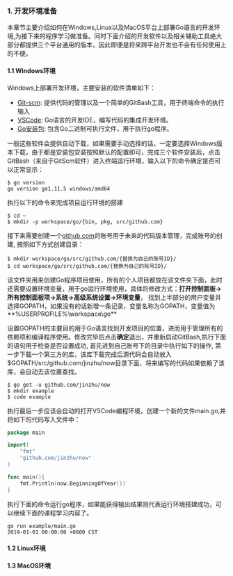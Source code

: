 ### 1. 开发环境准备

本章节主要介绍如何在Windows,Linux以及MacOS平台上部署Go语言的开发环境,为接下来的程序学习做准备。同时下面介绍的开发软件以及相关辅助工具绝大部分都提供三个平台通用的版本，因此即便是将来跨平台开发也不会有任何使用上的不便。

#### 1.1 Windows环境

Windows上部署开发环境，主要安装的软件清单如下：

- [Git-scm](https://git-scm.com/download/win): 提供代码的管理以及一个简单的GitBash工具，用于终端命令的执行输入
- [VSCode](https://code.visualstudio.com/): Go语言的开发IDE，编写代码的集成开发环境。
- [Go安装包](https://studygolang.com/dl): 包含Go二进制可执行文件，用于执行go程序。

一般这些软件会提供自动下载，如果需要手动选择的话，一定要选择Windows版本下载，由于都是安装包安装按照默认的配置即可，完成三个软件安装后，点击GitBash（来自于GitScm软件）进入终端运行环境，输入以下的命令确定是否可以正常显示：

```
$ go version
go version go1.11.5 windows/amd64
```

执行以下的命令来完成项目运行环境的搭建

```
$ cd ~ 
$ mkdir -p workspace/go/{bin, pkg, src/github.com}
```
接下来需要创建一个[github.com](https://github.com)的账号用于未来的代码版本管理，完成账号的创建, 按照如下方式创建目录：

```
$ mkdir workspace/go/src/github.com/{替换为自己的账号ID}/
$ cd workspace/go/src/github.com/{替换为自己的账号ID}/
```

该文件夹用来创建Go程序项目使用，所有的个人项目都放在该文件夹下面，此时还需要设置环境变量，用于go运行环境使用，具体的修改方式：**打开控制面板->所有控制面板项->系统->高级系统设置->环境变量**， 找到上半部分的用户变量并选择GOPATH，如果没有的话新增一条记录，变量名称为GOPATH，变量值为**%USERPROFILE%\workspace\go**

设置GOPATH的主要目的用于Go语言找到开发项目的位置，进而用于管理所有的依赖项和编译程序使用。修改完毕后点击**确定**退出，并重新启动GitBash,执行下面的语句用于检查是否设置成功, 首先进到自己账号下的目录中执行如下的操作, 第一步下载一个第三方的库，该库下载完成后源代码会自动放入$GOPATH/src/github.com/jinzhu/now目录下面，将来编写的代码如果依赖了该库，会自动去该位置查找。
```
$ go get -u github.com/jinzhu/now
$ mkdir example
$ code example
```
执行最后一步应该会自动的打开VSCode编程环境，创建一个新的文件main.go,并将如下的代码写入文件中：

```go
package main

import(
	"fmt"
	"github.com/jinzhu/now"
)

func main(){
	fmt.Println(now.BeginningOfYear())
}
```

执行下面的命令运行go程序，如果能获得输出结果则代表运行环境搭建成功，可以继续下面的课程学习内容了。

```
go run example/main.go
2019-01-01 00:00:00 +0800 CST
```

#### 1.2 Linux环境



#### 1.3 MacOS环境

